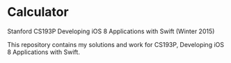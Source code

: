 # Calculator
Stanford CS193P Developing iOS 8 Applications with Swift (Winter 2015)

This repository contains my solutions and work for CS193P, Developing iOS 8 Applications with Swift. 
